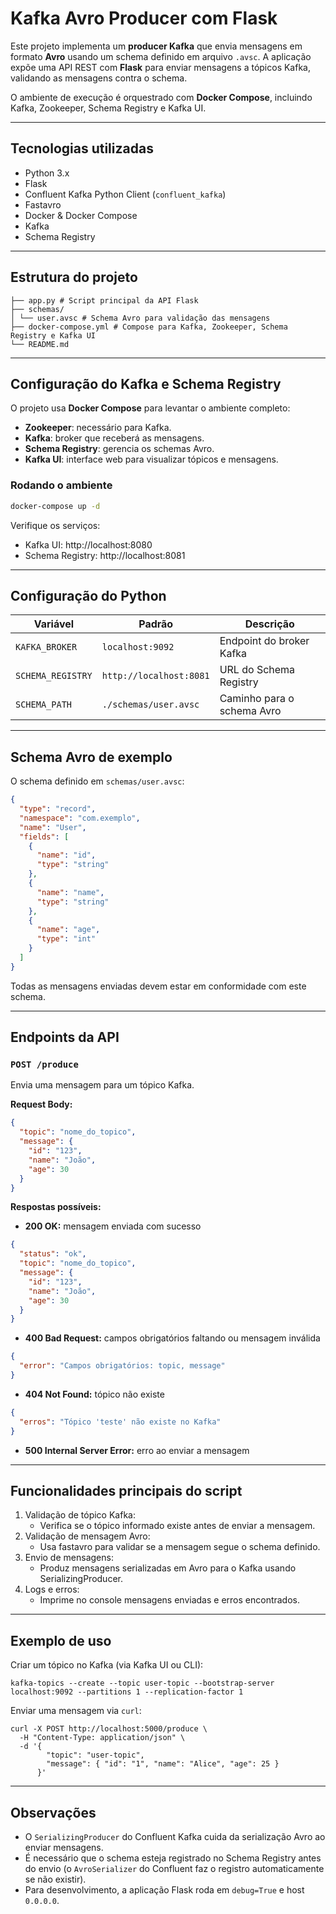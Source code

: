 # Kafka Avro Producer com Flask

Este projeto implementa um **producer Kafka** que envia mensagens em formato **Avro** usando um schema definido em
arquivo `.avsc`. A aplicação expõe uma API REST com **Flask** para enviar mensagens a tópicos Kafka, validando as
mensagens contra o schema.

O ambiente de execução é orquestrado com **Docker Compose**, incluindo Kafka, Zookeeper, Schema Registry e Kafka UI.

---

## Tecnologias utilizadas

- Python 3.x
- Flask
- Confluent Kafka Python Client (`confluent_kafka`)
- Fastavro
- Docker & Docker Compose
- Kafka
- Schema Registry

---

## Estrutura do projeto

```
├── app.py # Script principal da API Flask
├── schemas/
│ └── user.avsc # Schema Avro para validação das mensagens
├── docker-compose.yml # Compose para Kafka, Zookeeper, Schema Registry e Kafka UI
└── README.md
```

---

## Configuração do Kafka e Schema Registry

O projeto usa **Docker Compose** para levantar o ambiente completo:

- **Zookeeper**: necessário para Kafka.
- **Kafka**: broker que receberá as mensagens.
- **Schema Registry**: gerencia os schemas Avro.
- **Kafka UI**: interface web para visualizar tópicos e mensagens.

### Rodando o ambiente

```bash
docker-compose up -d
```

Verifique os serviços:

* Kafka UI: http://localhost:8080
* Schema Registry: http://localhost:8081

---

## Configuração do Python

| Variável          | Padrão                  | Descrição                  |
|-------------------|-------------------------|----------------------------|
| `KAFKA_BROKER`    | `localhost:9092`        | Endpoint do broker Kafka   |
| `SCHEMA_REGISTRY` | `http://localhost:8081` | URL do Schema Registry     |
| `SCHEMA_PATH`     | `./schemas/user.avsc`   | Caminho para o schema Avro |

---

## Schema Avro de exemplo

O schema definido em `schemas/user.avsc`:

```json
{
  "type": "record",
  "namespace": "com.exemplo",
  "name": "User",
  "fields": [
    {
      "name": "id",
      "type": "string"
    },
    {
      "name": "name",
      "type": "string"
    },
    {
      "name": "age",
      "type": "int"
    }
  ]
}

```

Todas as mensagens enviadas devem estar em conformidade com este schema.

---

## Endpoints da API

### `POST /produce`

Envia uma mensagem para um tópico Kafka.

**Request Body:**

```json
{
  "topic": "nome_do_topico",
  "message": {
    "id": "123",
    "name": "João",
    "age": 30
  }
}
```

**Respostas possíveis:**

* **200 OK:** mensagem enviada com sucesso

```json
{
  "status": "ok",
  "topic": "nome_do_topico",
  "message": {
    "id": "123",
    "name": "João",
    "age": 30
  }
}
```

* **400 Bad Request:** campos obrigatórios faltando ou mensagem inválida

```json
{
  "error": "Campos obrigatórios: topic, message"
}
```

* **404 Not Found:** tópico não existe

```json
{
  "erros": "Tópico 'teste' não existe no Kafka"
}
```

* **500 Internal Server Error:** erro ao enviar a mensagem

---

## Funcionalidades principais do script

1. Validação de tópico Kafka:
    * Verifica se o tópico informado existe antes de enviar a mensagem.
2. Validação de mensagem Avro:
    * Usa fastavro para validar se a mensagem segue o schema definido.
3. Envio de mensagens:
    * Produz mensagens serializadas em Avro para o Kafka usando SerializingProducer.
4. Logs e erros:
    * Imprime no console mensagens enviadas e erros encontrados.

--- 

## Exemplo de uso

Criar um tópico no Kafka (via Kafka UI ou CLI):

```shell
kafka-topics --create --topic user-topic --bootstrap-server localhost:9092 --partitions 1 --replication-factor 1
```

Enviar uma mensagem via `curl`:

```shell
curl -X POST http://localhost:5000/produce \
  -H "Content-Type: application/json" \
  -d '{
        "topic": "user-topic",
        "message": { "id": "1", "name": "Alice", "age": 25 }
      }'
```

---

## Observações

* O `SerializingProducer` do Confluent Kafka cuida da serialização Avro ao enviar mensagens.
* É necessário que o schema esteja registrado no Schema Registry antes do envio (o `AvroSerializer` do Confluent faz o
  registro automaticamente se não existir).
* Para desenvolvimento, a aplicação Flask roda em `debug=True` e host `0.0.0.0`.